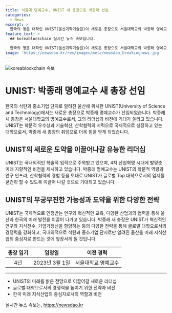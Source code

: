 ```yaml
---
title: 서울대 명예교수, UNIST 새 총장으로 박종래 선임
categories:
  - News
excerpt: >
  한국의 명문 대학인 UNIST(울산과학기술원)이 새로운 총장으로 서울대학교의 박종래 명예교수를 선임했다. 이번 인사로 UNIST는 교육과 연구 분야에서의 발전을 이루고자 하는 의지를 보여주며, 박종래 명예교수가 UNIST의 발전에 주도적 역할을 할 것으로 기대된다.
feature_text: >
  ## koreablockchain 실시간 뉴스 속보입니다.

  한국의 명문 대학인 UNIST(울산과학기술원)이 새로운 총장으로 서울대학교의 박종래 명예교수를 선임했다. 이번 인사로 UNIST는 교육과 연구 분야에서의 발전을 이루고자 하는 의지를 보여주며, 박종래 명예교수가 UNIST의 발전에 주도적 역할을 할 것으로 기대된다.
image: 'https://newsdao.kr/res/images/meta/newsdao_breakingnews.jpg'
---
```


<p><img src="https://newsdao.kr/res/images/meta/newsdao_breakingnews.jpg" alt="koreablockchain 속보" /></p>

<h1>UNIST: 박종래 명예교수 새 총장 선임</h1>

<p data-ke-size="size16">한국의 석탄과 중소기업 단지로 알려진 울산에 위치한 UNIST(Uni​versity of Science and Te​chno​logy)에서는 새로운 총장으로 박종래 명예교수가 선임되었습니다. 박종래 새 총장은 서울대학교의 명예교수로서, 그의 리더십과 비전에 기대가 쏠리고 있습니다. UNIST는 학문적 우수성과 기술혁신, 산학협력의 저력으로 국제적으로 성장하고 있는 대학으로서, 박종래 새 총장의 취임으로 더욱 힘을 얻게 되었습니다.</p>

<h2 data-ke-size="size26">UNIST의 새로운 도약을 이끌어나갈 유능한 리더십</h2>

<p data-ke-size="size16">UNIST는 국내외적인 학술적 업적으로 주목받고 있으며, 4차 산업혁명 시대에 발맞춘 미래 지향적인 비전을 제시하고 있습니다. 박종래 명예교수는 UNIST의 학문적 역량과 연구 인프라, 산학협력의 경험 등을 토대로 UNIST가 글로벌 Top 대학으로서의 입지를 굳건히 할 수 있도록 이끌어 나갈 것으로 기대되고 있습니다.</p>

<h2 data-ke-size="size26">UNIST의 무궁무진한 가능성과 도약을 위한 다양한 전략</h2>

<p data-ke-size="size16">UNIST는 국제적으로 인정받는 연구와 혁신적인 교육, 다양한 산업과의 협력을 통해 울산과 한국의 미래 발전을 이끌어 나가고 있습니다. 박종래 새 총장은 UNIST가 혁신적인 연구와 지식전수, 기업가정신을 함양하는 등의 다양한 전략을 통해 글로벌 대학으로서의 경쟁력을 강화하고, 국내외적으로 석탄과 중소기업 단지로만 알려진 울산을 미래 지식산업의 중심지로 만드는 것에 앞장서게 될 것입니다.</p>

<table>
  <thead>
    <tr>
      <th>총장 임기</th>
      <th>임명일</th>
      <th>이전 경력</th>
    </tr>
  </thead>
  <tbody>
    <tr>
      <td style="text-align: center;">4년</td>
      <td style="text-align: center;">2023년 3월 1일</td>
      <td style="text-align: center;">서울대학교 명예교수</td>
    </tr>
  </tbody>
</table>

<hr>

<ul>
  <li>UNIST의 미래를 밝은 전망으로 이끌어갈 새로운 리더십</li>
  <li>글로벌 대학으로서의 경쟁력을 높이기 위한 전략과 비전</li>
  <li>한국 미래 지식산업의 중심지로서의 역할과 비전</li>
</ul>
실시간 뉴스 속보는, <a href="https://newsdao.kr" rel="dofollow">https://newsdao.kr</a>



